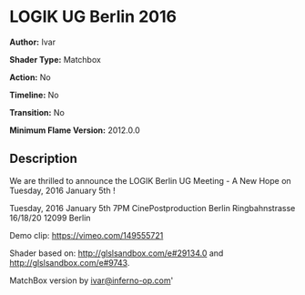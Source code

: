 # LOGIK UG Berlin 2016

**Author:** Ivar

**Shader Type:** Matchbox

**Action:** No

**Timeline:** No

**Transition:** No

**Minimum Flame Version:** 2012.0.0


## Description
We are thrilled to announce the LOGIK Berlin UG Meeting - A New Hope on Tuesday, 2016 January 5th !

Tuesday, 2016 January 5th 7PM
CinePostproduction Berlin
Ringbahnstrasse 16/18/20
12099 Berlin

Demo clip: https://vimeo.com/149555721

Shader based on: http://glslsandbox.com/e#29134.0 and http://glslsandbox.com/e#9743.


MatchBox version by ivar@inferno-op.com'
        
